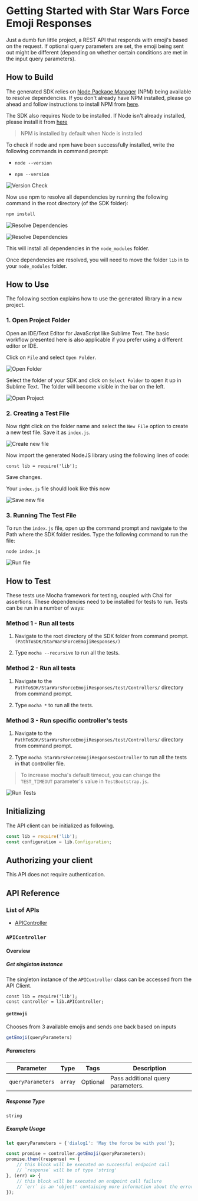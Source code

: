 # Getting Started with Star Wars Force Emoji Responses

Just a dumb fun little project, a REST API that responds with emoji's based on the request.
If optional query parameters are set, the emoji being sent out might be different (depending on whether certain conditions are met in the input query parameters).


## How to Build

The generated SDK relies on [Node Package Manager](https://www.npmjs.com/) (NPM) being available to resolve dependencies. If you don't already have NPM installed, please go ahead and follow instructions to install NPM from [here](https://nodejs.org/en/download/).

The SDK also requires Node to be installed. If Node isn't already installed, please install it from [here](https://nodejs.org/en/download/)

> NPM is installed by default when Node is installed

To check if node and npm have been successfully installed, write the following commands in command prompt:

* `node --version`

* `npm --version`

![Version Check](https://apidocs.io/illustration/nodejs?workspaceFolder=StarWarsForceEmojiResponses&step=versionCheck)

Now use npm to resolve all dependencies by running the following command in the root directory (of the SDK folder):

```bash
npm install
```

![Resolve Dependencies](https://apidocs.io/illustration/nodejs?workspaceFolder=StarWarsForceEmojiResponses&step=resolveDependency1)

![Resolve Dependencies](https://apidocs.io/illustration/nodejs?step=resolveDependency2)

This will install all dependencies in the `node_modules` folder.

Once dependencies are resolved, you will need to move the folder `lib` in to your `node_modules` folder.

## How to Use

The following section explains how to use the generated library in a new project.

### 1. Open Project Folder

Open an IDE/Text Editor for JavaScript like Sublime Text. The basic workflow presented here is also applicable if you prefer using a different editor or IDE.

Click on `File` and select `Open Folder`.

![Open Folder](https://apidocs.io/illustration/nodejs?step=openFolder)

Select the folder of your SDK and click on `Select Folder` to open it up in Sublime Text. The folder will become visible in the bar on the left.

![Open Project](https://apidocs.io/illustration/nodejs?workspaceFolder=StarWarsForceEmojiResponses&step=openProject)

### 2. Creating a Test File

Now right click on the folder name and select the `New File` option to create a new test file. Save it as `index.js`.

![Create new file](https://apidocs.io/illustration/nodejs?workspaceFolder=StarWarsForceEmojiResponses&step=createNewFile)

Now import the generated NodeJS library using the following lines of code:

```
const lib = require('lib');
```

Save changes.

Your `index.js` file should look like this now

![Save new file](https://apidocs.io/illustration/nodejs?workspaceFolder=StarWarsForceEmojiResponses&step=saveNewFile)

### 3. Running The Test File

To run the `index.js` file, open up the command prompt and navigate to the Path where the SDK folder resides. Type the following command to run the file:

```
node index.js
```

![Run file](https://apidocs.io/illustration/nodejs?workspaceFolder=StarWarsForceEmojiResponses&step=runProject)

## How to Test

These tests use Mocha framework for testing, coupled with Chai for assertions. These dependencies need to be installed for tests to run. Tests can be run in a number of ways:

### Method 1 - Run all tests

1. Navigate to the root directory of the SDK folder from command prompt. `(PathToSDK/StarWarsForceEmojiResponses/)`

2. Type `mocha --recursive` to run all the tests.

### Method 2 - Run all tests

1. Navigate to the `PathToSDK/StarWarsForceEmojiResponses/test/Controllers/` directory from command prompt.

2. Type `mocha *` to run all the tests.

### Method 3 - Run specific controller's tests

1. Navigate to the `PathToSDK/StarWarsForceEmojiResponses/test/Controllers/` directory from command prompt.

2. Type `mocha StarWarsForceEmojiResponsesController` to run all the tests in that controller file.

> To increase mocha's default timeout, you can change the `TEST_TIMEOUT` parameter's value in `TestBootstrap.js`.

![Run Tests](https://apidocs.io/illustration/nodejs?controllername=StarWarsForceEmojiResponsesController&workspacefolder=StarWarsForceEmojiResponses&step=runTests)

## Initializing

The API client can be initialized as following.

```js
const lib = require('lib');
const configuration = lib.Configuration;

```


## Authorizing your client

This API does not require authentication.


## API Reference

### List of APIs

* [APIController](#apicontroller)

### `APIController`

#### Overview

##### Get singleton instance

The singleton instance of the `APIController` class can be accessed from the API Client.

```
const lib = require('lib');
const controller = lib.APIController;
```

#### `getEmoji`

Chooses from 3 available emojis and sends one back based on inputs

```js
getEmoji(queryParameters)
```

##### Parameters

| Parameter | Type | Tags | Description |
|  --- | --- | --- | --- |
| `queryParameters` | `array` | Optional | Pass additional query parameters. |

##### Response Type

`string`

##### Example Usage

```js
let queryParameters = {'dialog1': 'May the force be with you!'};

const promise = controller.getEmoji(queryParameters);
promise.then((response) => {
    // this block will be executed on successful endpoint call
    // `response` will be of type 'string'
}, (err) => {
    // this block will be executed on endpoint call failure
    // `err` is an 'object' containing more information about the error
});
```